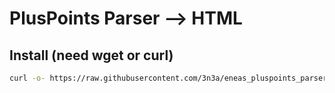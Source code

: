 # PlusPoints Parser --> HTML

## Install (need wget or curl)
```bash
curl -o- https://raw.githubusercontent.com/3n3a/eneas_pluspoints_parser/main/install.sh | bash
```
